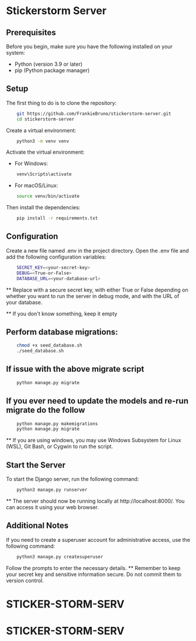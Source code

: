 # Stickerstorm Server

## Prerequisites

Before you begin, make sure you have the following installed on your system:

* Python (version 3.9 or later)
* pip (Python package manager)

## Setup

The first thing to do is to clone the repository:

```sh
    git https://github.com/FrankieBruno/stickerstorm-server.git
    cd stickerstorm-server
```

Create a virtual environment:

```sh
    python3 -m venv venv
```

Activate the virtual environment:

* For Windows:
```sh
    venv\Scripts\activate
```
* For macOS/Linux:
```sh
    source venv/bin/activate
```

Then install the dependencies:
```sh
    pip install -r requirements.txt
```

## Configuration

Create a new file named .env in the project directory.
Open the .env file and add the following configuration variables:
```sh
    SECRET_KEY=<your-secret-key>
    DEBUG=<True-or-False>
    DATABASE_URL=<your-database-url>
```
** Replace <your-secret-key> with a secure secret key, <True-or-False> with either True or False depending on whether you want to run the server in debug mode, and <your-database-url> with the URL of your database.

** If you don't know something, keep it empty

## Perform database migrations:
```sh
    chmod +x seed_database.sh
    ./seed_database.sh
```

## If issue with the above migrate script
```sh
    python manage.py migrate
```

## If you ever need to update the models and re-run migrate do the follow
```sh
    python manage.py makemigrations
    python manage.py migrate
```

** If you are using windows, you may use Windows Subsystem for Linux (WSL), Git Bash, or Cygwin to run the script.

## Start the Server

To start the Django server, run the following command:
```sh
    python3 manage.py runserver
```
** The server should now be running locally at http://localhost:8000/. You can access it using your web browser.

## Additional Notes

If you need to create a superuser account for administrative access, use the following command:
```sh
    python3 manage.py createsuperuser
```
Follow the prompts to enter the necessary details.
** Remember to keep your secret key and sensitive information secure. Do not commit them to version control.


# STICKER-STORM-SERV
# STICKER-STORM-SERV
